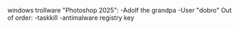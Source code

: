 windows trollware "Photoshop 2025":
-Adolf the grandpa
-User "dobro"
Out of order:
-taskkill
-antimalware registry key 
